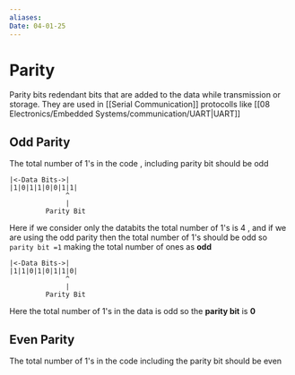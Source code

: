 ```yaml
---
aliases: 
Date: 04-01-25
---
```


# Parity
Parity bits redendant  bits that are added to the data while transmission or storage.
They are used in [[Serial Communication]] protocolls like [[08 Electronics/Embedded Systems/communication/UART|UART]] 
## **Odd Parity**
The total number of 1's in the code , including parity bit should be odd  

```
|<-Data Bits->|
|1|0|1|1|0|0|1|1|
              ^
              |
         Parity Bit
```
Here if we consider only the databits the total number of 1's is 4 , and if we are using the odd parity then the total number of 1's should be odd so `parity bit =1` making the total number of ones as **odd** 


```
|<-Data Bits->|
|1|1|0|1|0|1|1|0|
              ^
              |
         Parity Bit
```
Here the total number of 1's in the data is odd so the **parity bit** is **0**

## **Even Parity**
The total number of 1's in the code including the parity bit should be even 
